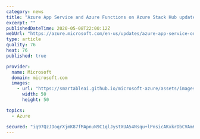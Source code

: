 ```yaml
---
category: news
title: "Azure App Service and Azure Functions on Azure Stack Hub update available"
excerpt: ""
publishedDateTime: 2020-05-08T22:00:12Z
webUrl: "https://azure.microsoft.com/en-us/updates/azure-app-service-on-azure-stack-hub-2020q2-update-released/"
type: article
quality: 76
heat: 76
published: true

provider:
  name: Microsoft
  domain: microsoft.com
  images:
    - url: "https://smartableai.github.io/microsoft-azure/assets/images/organizations/microsoft.com-50x50.jpg"
      width: 50
      height: 50

topics:
  - Azure

secured: "iq97QzJDoqrXjmK87fMApnuN9C1qlJystXUA54Nsqu+lPnsicAKxkrDbCVAmKgs7K3cguKh7nqXFaMrYwyRNM6K65E/1mL0kyZclrVKUAkS9cW5v+dgpcfV2IMe0vMVg+cmsVIVRiSVhPW7uJHf8IfMKpXZL0M2KeTpuhF9o99DtItBAtQPFJdqr2QdWttn5tkzePyhh3FtC67bG7rYfmJJTv2qw6yJLzZvFcd06Evg/Obqn+jyCKAzFVBINjQPVRCdZLomZneKpMUEkZ/F02E8LsprHOCkCfPJaanMp2S2FaGPDVUlUCXVIqJlLu0g0SoLGvU5Mfpmic9vPr7yUbQ==;TLDySb1HnWfDg6C60y0GfQ=="
---
```


